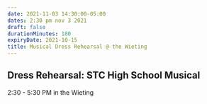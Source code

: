 ```yaml
---
date: 2021-11-03 14:30:00-05:00
dates: 2:30 pm nov 3 2021
draft: false
durationMinutes: 180
expiryDate: 2021-10-15
title: Musical Dress Rehearsal @ the Wieting
---
```


## Dress Rehearsal: STC High School Musical

2:30 - 5:30 PM in the Wieting